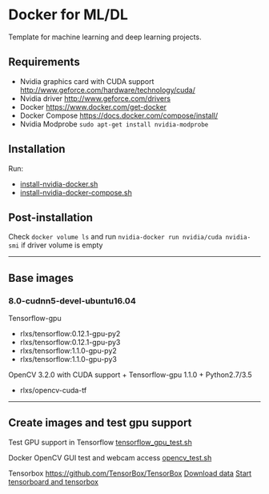 # Docker for ML/DL
Template for machine learning and deep learning projects. 

## Requirements
* Nvidia graphics card with CUDA support <http://www.geforce.com/hardware/technology/cuda/>
* Nvidia driver <http://www.geforce.com/drivers>
* Docker <https://www.docker.com/get-docker>
* Docker Compose <https://docs.docker.com/compose/install/>
* Nvidia Modprobe `sudo apt-get install nvidia-modprobe`

## Installation
Run:
* [install-nvidia-docker.sh](https://github.com/SmartPeople/docker-ml/blob/master/scripts/install-nvidia-docker.sh)
* [install-nvidia-docker-compose.sh](https://github.com/SmartPeople/docker-ml/blob/master/scripts/install-nvidia-docker-compose.sh)


## Post-installation

Check `docker volume ls` and run `nvidia-docker run nvidia/cuda nvidia-smi` if driver volume is empty

---
## Base images

### 8.0-cudnn5-devel-ubuntu16.04

Tensorflow-gpu

* rlxs/tensorflow:0.12.1-gpu-py2
* rlxs/tensorflow:0.12.1-gpu-py3
* rlxs/tensorflow:1.1.0-gpu-py2
* rlxs/tensorflow:1.1.0-gpu-py3

OpenCV 3.2.0 with CUDA support + Tensorflow-gpu 1.1.0 + Python2.7/3.5

* rlxs/opencv-cuda-tf

---

## Create images and test gpu support

Test GPU support in Tensorflow
[tensorflow_gpu_test.sh](https://github.com/iraelaxis/docker-ml/blob/master/tensorflow_gpu_test.sh)


Docker OpenCV GUI test and webcam access
[opencv_test.sh](https://github.com/SmartPeople/docker-ml/blob/master/opencv_test.sh)

Tensorbox <https://github.com/TensorBox/TensorBox>
[Download data](https://github.com/SmartPeople/docker-ml/blob/master/images/tensorbox/code/download_data.sh)
[Start tensorboard and tensorbox](https://github.com/SmartPeople/docker-ml/blob/master/images/tensorbox/code/start_all.sh)